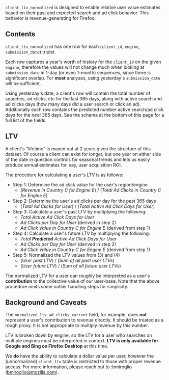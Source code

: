 `client_ltv_normalized` is designed to enable relative user value estimates based on their past and expected search and ad click behavior. This behavior is revenue-generating for Firefox.

## Contents

`client_ltv_normalized` has one row for each (`client_id`, `engine`, `submission_date`) triplet.

Each row captures a year's worth of history for the `client_id` on the given `engine`, therefore the values will not change much when looking at `submission_date` in 1-day (or even 1-month) sequences, since there is significant overlap. For **most** analyses, using yesterday's `submission_date` will be sufficient.

Using yesterday's date, a client's row will contain the total number of searches, ad clicks, etc for the last 365 days, along with active search and ad clicks days (how many days did a user search or click an ad). Additionally each row contains the predicted number active search/ad click days for the *next* 365 days. See the schema at the bottom of this page for a full list of the fields.

## LTV

A client's "lifetime" is maxed out at 2 years given the structure of this dataset. Of course a client can exist for longer, but one year on either side of the date in question controls for seasonal trends and lets us easily produce annual estimates for, say, user acquisition ROI.

The procedure for calculating a user's LTV is as follows:

* Step 1: Determine the ad click value for the user's region/engine
    - (*Revenue in Country C for Engine E*) / (*Total Ad Clicks in Country C for Engine E*) 
* Step 2: Determine the user's ad clicks per day for the past 365 days
    - (*Total Ad Clicks for User*) / (*Total Active Ad Click Days for User*)
* Step 3: Calculate a user's past LTV by multiplying the following:
    - *Total Active Ad Click Days for User*
    - *Ad Clicks per Day for User* (derived in step 2)
    - *Ad Click Value in Country C for Engine E* (derived from step 1)
* Step 4: Calculate a user's future LTV by multiplying the following:
    - *Total **Predicted** Active Ad Click Days for User*
    - *Ad Clicks per Day for User* (derived in step 2)
    - *Ad Click Value in Country C for Engine E* (derived from step 1)
* Step 5: Normalized the LTV values from (3) and (4)
    - (*User past LTV*) / (*Sum of all past user LTVs*)
    - (*User future LTV*) / (*Sum of all future user LTVs*)


The normalized LTV for a user can roughly be interpreted as a user's **contribution** to the collective value of our user-base. Note that the above procedure omits some outlier handling steps for simplicity.



## Background and Caveats

The `normalized_ltv_ad_clicks_current` field, for example, does **not** represent a user's contribution to revenue directly. It should be treated as a rough proxy. It is not appropriate to multiply revenue by this number.

LTV is broken down by engine, so the LTV for a user who searches on multiple engines must be interpreted in context. **LTV is only available for Google and Bing on Firefox Desktop** at this time.

We **do** have the ability to calculate a dollar value per user, however the (unnormalized) `client_ltv` table is restricted to those with proper revenue access. For more information, please reach out to :bmiroglio (bmiroglio@mozilla.com).


